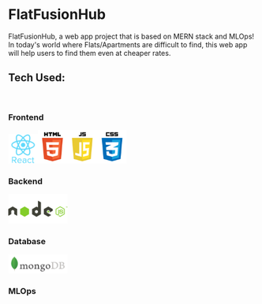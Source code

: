 # FlatFusionHub
FlatFusionHub, a web app project that is based on MERN stack and MLOps!
In today's world where Flats/Apartments are difficult to find, this web app will help users to find them even at cheaper rates.

## Tech Used:
  <img src="https://upload.wikimedia.org/wikipedia/commons/9/94/MERN-logo.png" style="width:400px" alt="">
  
### Frontend
<img src="/assets/react.png" style="width:60px" alt=""><img src="/assets/frontend.png" style="width:180px" alt="">

### Backend
<img src="/assets/nodejs.png" style="width:120px" alt="">

### Database
<img src="/assets/mongodb.png" style="width:120px" alt="">

### MLOps
